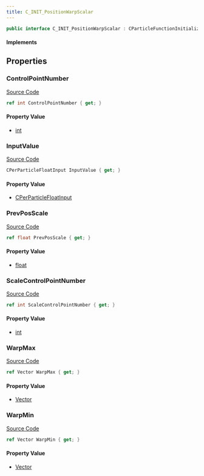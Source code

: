 ```yaml
---
title: C_INIT_PositionWarpScalar
---
```


```csharp
public interface C_INIT_PositionWarpScalar : CParticleFunctionInitializer, CParticleFunction, ISchemaClass<CParticleFunction>, ISchemaClass<CParticleFunctionInitializer>, ISchemaClass<C_INIT_PositionWarpScalar>, ISchemaField, ISchemaClass, INativeHandle
```

#### Implements

## Properties

### ControlPointNumber

[Source Code](https://github.com/swiftly-solution/swiftlys2/blob/main/managed/src/SwiftlyS2.Generated/Schemas/Interfaces/C_INIT_PositionWarpScalar.cs#L27)

```csharp
ref int ControlPointNumber { get; }
```

#### Property Value

- [int](https://learn.microsoft.com/dotnet/api/system.int32)

### InputValue

[Source Code](https://github.com/swiftly-solution/swiftlys2/blob/main/managed/src/SwiftlyS2.Generated/Schemas/Interfaces/C_INIT_PositionWarpScalar.cs#L21)

```csharp
CPerParticleFloatInput InputValue { get; }
```

#### Property Value

- [CPerParticleFloatInput](/docs/api/shared/schemadefinitions/cperparticlefloatinput)

### PrevPosScale

[Source Code](https://github.com/swiftly-solution/swiftlys2/blob/main/managed/src/SwiftlyS2.Generated/Schemas/Interfaces/C_INIT_PositionWarpScalar.cs#L23)

```csharp
ref float PrevPosScale { get; }
```

#### Property Value

- [float](https://learn.microsoft.com/dotnet/api/system.single)

### ScaleControlPointNumber

[Source Code](https://github.com/swiftly-solution/swiftlys2/blob/main/managed/src/SwiftlyS2.Generated/Schemas/Interfaces/C_INIT_PositionWarpScalar.cs#L25)

```csharp
ref int ScaleControlPointNumber { get; }
```

#### Property Value

- [int](https://learn.microsoft.com/dotnet/api/system.int32)

### WarpMax

[Source Code](https://github.com/swiftly-solution/swiftlys2/blob/main/managed/src/SwiftlyS2.Generated/Schemas/Interfaces/C_INIT_PositionWarpScalar.cs#L19)

```csharp
ref Vector WarpMax { get; }
```

#### Property Value

- [Vector](/docs/api/shared/natives/vector)

### WarpMin

[Source Code](https://github.com/swiftly-solution/swiftlys2/blob/main/managed/src/SwiftlyS2.Generated/Schemas/Interfaces/C_INIT_PositionWarpScalar.cs#L17)

```csharp
ref Vector WarpMin { get; }
```

#### Property Value

- [Vector](/docs/api/shared/natives/vector)

